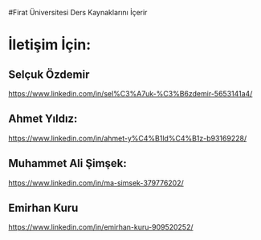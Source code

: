 #Firat Üniversitesi Ders Kaynaklarını İçerir

# İletişim İçin:

## Selçuk Özdemir
https://www.linkedin.com/in/sel%C3%A7uk-%C3%B6zdemir-5653141a4/
## Ahmet Yıldız:
https://www.linkedin.com/in/ahmet-y%C4%B1ld%C4%B1z-b93169228/
## Muhammet Ali Şimşek:
https://www.linkedin.com/in/ma-simsek-379776202/
## Emirhan Kuru
https://www.linkedin.com/in/emirhan-kuru-909520252/


